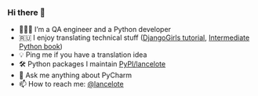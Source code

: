 ### Hi there 👋

- 🧑🏻‍💻 I’m a QA engineer and a Python developer
- 🇷🇺 I enjoy translating technical stuff ([DjangoGirls tutorial][1], [Intermediate Python book][2])
- 💡 Ping me if you have a translation idea
- 🛠 Python packages I maintain [PyPI/lancelote][4]
- 💬 Ask me anything about PyCharm
- 📫 How to reach me: [@lancelote][3]

[1]: https://github.com/DjangoGirls/tutorial
[2]: https://github.com/lancelote/interpy-ru
[3]: https://twitter.com/Lancel0te
[4]: https://pypi.org/user/lancelote/
